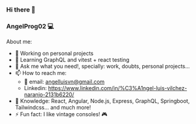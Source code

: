 ### Hi there 👋
### AngelProg02 💻

About me:

- 🔭 Working on personal projects
- 🌱 Learning GraphQL and vitest + react testing
- 💬 Ask me what you need!, specially: work, doubts, personal projects...
- 📫 How to reach me:
  - 📧 email:  angelluisvn@gmail.com
  - Linkedin: https://www.linkedin.com/in/%C3%A1ngel-luis-vilchez-naranjo-2131b6220/
- 🧠 Knowledge: React, Angular, Node.js, Express, GraphQL, Springboot, Tailwindcss... and much more!
- ⚡ Fun fact: I like vintage consoles! 🎮


<!--- 👯 I’m looking to collaborate on
- 🤔 I’m looking for help with ...
 ... -->
